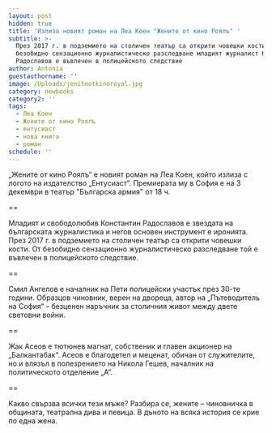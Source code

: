 ```yaml
---
layout: post
hidden: true
title: 'Излиза новият роман на Леа Коен "Жените от кино Роялъ" '
subtitle: >-
  През 2017 г. в подземието на столичен театър са открити човешки кости. От
  безобидно сензационно журналистическо разследване младият журналист Константин
  Радославов е въвлечен в полицейското следствие
author: Antonia
guestauthorname: ''
image: /Uploads/jeniteotkinoroyal.jpg
category: newbooks
category2: ''
tags:
  - Леа Коен
  - Жените от кино Роялъ
  - ентусиаст
  - нова книга
  - роман
schedule: ''
---
```

„Жените от кино Роялъ“ е новият роман на Леа Коен, който излиза с логото на издателство „Ентусиаст“. Премиерата му в София е на 3 декември в театър "Българска армия" от 18 ч. 

\==

Младият и свободолюбив Константин Радославов е звездата на българската журналистика и негов основен инструмент е иронията. През 2017 г. в подземието на столичен театър са открити човешки кости. От безобидно сензационно журналистическо разследване той е въвлечен в полицейското следствие.

\==

Смил Ангелов е началник на Пети полицейски участък през 30-те години. Образцов чиновник, верен на двореца, автор на „Пътеводитель на София“ – безценен наръчник за столичния живот между двете световни войни.

\==

Жак Асеов е тютюнев магнат, собственик и главен акционер на „Балкантабак“. Асеов е благодетел и меценат, обичан от служителите, но и влязъл в полезрението на Никола Гешев, началник на политическото отделение „А“.

\==

Какво свързва всички тези мъже? Разбира се, жените – чиновничка в общината, театрална дива и певица. В дъното на всяка история се крие по една жена.
